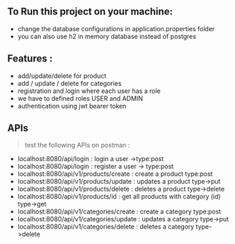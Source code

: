 ## To Run this project on your machine:
- change the database configurations in application.properties folder
- you can also use h2 in memory database instead of postgres

## Features :
 - add/update/delete for product
 - add / update / delete for categories
 - registration and login where each user has a role
 - we have to defined roles USER and ADMIN
 - authentication using jwt bearer token

## APIs
>test the following APIs on postman :
 - localhost:8080/api/login : login a user ->type:post
 - localhost:8080/api/login :  register a user -> type:post
 - localhost:8080/api/v1/products/create : create a product type:post
 - localhost:8080/api/v1/products/update : updates a product type->put
 - localhost:8080/api/v1/products/delete : deletes a product type->delete
 - localhost:8080/api/v1/products/id : get all products with category (id) type->get
 - localhost:8080/api/v1/categories/create : create a category type:post
 - localhost:8080/api/v1/categories/update : updates a category type->put
 - localhost:8080/api/v1/categories/delete : deletes a category type->delete
